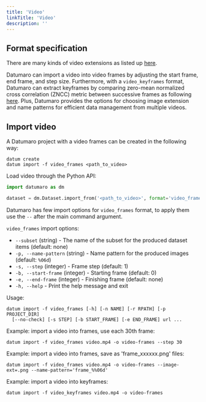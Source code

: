 ```yaml
---
title: 'Video'
linkTitle: 'Video'
description: ''
---
```


## Format specification
There are many kinds of video extensions as listed up
[here](https://github.com/openvinotoolkit/datumaro/blob/develop/datumaro/plugins/data_formats/video.py).

Datumaro can import a video into video frames by adjusting the start frame, end frame,
and step size. Furthermore, with a `video_keyframes` format, Datumaro can extract
keyframes by comparing zero-mean normalized cross correlation (ZNCC) metric between
successive frames as following [here](https://www.sciencedirect.com/science/article/pii/S1047320312000223).
Plus, Datumaro provides the options for choosing image extension and name patterns
for efficient data management from multiple videos.

## Import video

A Datumaro project with a video frames can be created
in the following way:

```
datum create
datum import -f video_frames <path_to_video>
```

Load video through the Python API:

```python
import datumaro as dm

dataset = dm.Dataset.import_from('<path_to_video>', format='video_frames')
```

Datumaro has few import options for `video_frames` format, to apply them
use the `--` after the main command argument.

`video_frames` import options:
- `--subset` (string) - The name of the subset for the produced
  dataset items (default: none)
- `-p, --name-pattern` (string) - Name pattern for the produced
  images (default: `%06d`)
- `-s, --step` (integer) - Frame step (default: 1)
- `-b, --start-frame` (integer) - Starting frame (default: 0)
- `-e, --end-frame` (integer) - Finishing frame (default: none)
- `-h, --help` - Print the help message and exit

Usage:

``` console
datum import -f video_frames [-h] [-n NAME] [-r RPATH] [-p PROJECT_DIR]
  [--no-check] [-s STEP] [-b START_FRAME] [-e END_FRAME] url ...
```

Example: import a video into frames, use each 30th frame:
```console
datum import -f video_frames video.mp4 -o video-frames --step 30
```

Example: import a video into frames, save as 'frame_xxxxxx.png' files:
```console
datum import -f video_frames video.mp4 -o video-frames --image-ext=.png --name-pattern='frame_%%06d'
```

Example: import a video into keyframes:
```console
datum import -f video_keyframes video.mp4 -o video-frames
```
